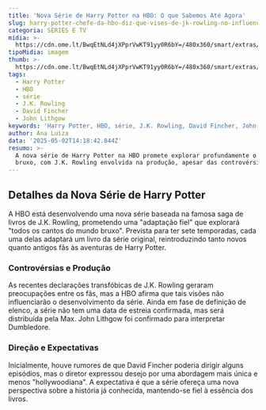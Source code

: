 ```yaml
---
title: 'Nova Série de Harry Potter na HBO: O que Sabemos Até Agora'
slug: harry-potter-chefe-da-hbo-diz-que-vises-de-jk-rowling-no-influenciam-srie
categoria: SÉRIES E TV
midia: >-
  https://cdn.ome.lt/BwqEtNLd4jXPprVwKT91yy0R6bY=/480x360/smart/extras/conteudos/omelete_THUMB_-_2025-05-02T105231.504.png
tipoMidia: imagem
thumb: >-
  https://cdn.ome.lt/BwqEtNLd4jXPprVwKT91yy0R6bY=/480x360/smart/extras/conteudos/omelete_THUMB_-_2025-05-02T105231.504.png
tags:
  - Harry Potter
  - HBO
  - série
  - J.K. Rowling
  - David Fincher
  - John Lithgow
keywords: 'Harry Potter, HBO, série, J.K. Rowling, David Fincher, John Lithgow'
author: Ana Luiza
data: '2025-05-02T14:18:42.844Z'
resumo: >-
  A nova série de Harry Potter na HBO promete explorar profundamente o mundo
  bruxo, com J.K. Rowling envolvida na produção, apesar das controvérsias.
---
```


## Detalhes da Nova Série de Harry Potter

A HBO está desenvolvendo uma nova série baseada na famosa saga de livros de J.K. Rowling, prometendo uma "adaptação fiel" que explorará "todos os cantos do mundo bruxo". Prevista para ter sete temporadas, cada uma delas adaptará um livro da série original, reintroduzindo tanto novos quanto antigos fãs às aventuras de Harry Potter.

### Controvérsias e Produção

As recentes declarações transfóbicas de J.K. Rowling geraram preocupações entre os fãs, mas a HBO afirma que tais visões não influenciarão o desenvolvimento da série. Ainda em fase de definição de elenco, a série não tem uma data de estreia confirmada, mas será distribuída pela Max. John Lithgow foi confirmado para interpretar Dumbledore.

### Direção e Expectativas

Inicialmente, houve rumores de que David Fincher poderia dirigir alguns episódios, mas o diretor expressou desejo por uma abordagem mais única e menos "hollywoodiana". A expectativa é que a série ofereça uma nova perspectiva sobre a história já conhecida, mantendo-se fiel à essência dos livros.
